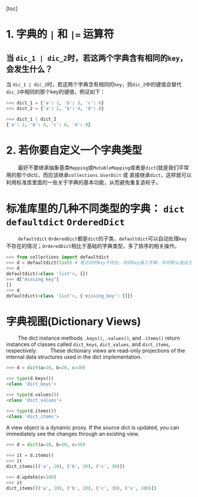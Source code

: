[toc]





# 1. 字典的 `|` 和 `|=` 运算符
## 当 `dic_1 | dic_2`时，若这两个字典含有相同的`key`，会发生什么？
当 `dic_1 | dic_2`时，若这两个字典含有相同的`key`，则`dic_2`中的键值会替代`dic_1`中相同的那个key的键值，例证如下：
```py
>>> dict_1 = {'a': 1, 'b': 3, 'c': 6}
>>> dict_2 = {'a': 2, 'b': 4, 'd': 8}

>>> dict_1 | dict_2
{'a': 2, 'b': 4, 'c': 6, 'd': 8}
```

# 2. 若你要自定义一个字典类型
&emsp;&emsp; 最好不要继承抽象基类`Mapping`或`MutableMapping`或者是`dict`(就是我们平常用的那个dict)，而应该继承`collections.UserDict` 或 直接继承`dict`，这样就可以利用标准库里面的一些关于字典的基本功能，从而避免重复造轮子。


# 标准库里的几种不同类型的字典： `dict` `defaultdict` `OrderedDict`
&emsp;&emsp; `defaultdict` `OrderedDict`都是`dict`的子类，`defaultdict`可以自动处理`key`不存在的情况；`OrderedDict`相比于基础的字典类型，多了排序的相关操作。

```py
>>> from collections import defaultdict
>>> d = defaultdict(list) # 若访问的key不存在，则将key插入字典，并将默认值设为一个空list
>>> d
defaultdict(<class 'list'>, {})
>>> d["missing_key"]
[]
>>> d
defaultdict(<class 'list'>, {'missing_key': []})
```

# 字典视图(Dictionary Views)
&emsp;&emsp; The dict instance methods `.keys()`, `.values()`, and `.items()` return instances of classes called `dict_keys`, `dict_values`, and `dict_items`, respectively.
&emsp;&emsp; These dictionary views are read-only projections of the internal data structures used in the dict implementation.
```py
>>> d = dict(a=10, b=20, c=30)

>>> type(d.keys())
<class 'dict_keys'>

>>> type(d.values())
<class 'dict_values'>

>>> type(d.items())
<class 'dict_items'>
```
A view object is a dynamic proxy. If the source dict is updated, you can immediately see the changes through an existing view.
```py
>>> d = dict(a=10, b=20, c=30)

>>> it = d.items()
>>> it
dict_items([('a', 10), ('b', 20), ('c', 30)])

>>> d.update(x=100)
>>> it
dict_items([('a', 10), ('b', 20), ('c', 30), ('x', 100)])
```


